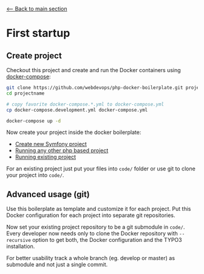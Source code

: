 [<-- Back to main section](../README.md)

# First startup

## Create project

Checkout this project and create and run the Docker containers using [docker-compose](https://github.com/docker/compose):

```bash
git clone https://github.com/webdevops/php-docker-boilerplate.git projectname
cd projectname

# copy favorite docker-compose.*.yml to docker-compose.yml
cp docker-compose.development.yml docker-compose.yml

docker-compose up -d
```

Now create your project inside the docker boilerplate:

- [Create new Symfony project](PROJECT-SYMFONY.md)
- [Running any other php based project](PROJECT-OTHER.md)
- [Running existing project](PROJECT-EXISTING.md)

For an existing project just put your files into `code/` folder or use git to clone your project into `code/`.

## Advanced usage (git)

Use this boilerplate as template and customize it for each project. Put this Docker
configuration for each project into separate git repositories.

Now set your existing project repository to be a git submodule in `code/`.
Every developer now needs only to clone the Docker repository with `--recursive` option
to get both, the Docker configuration and the TYPO3 installation.

For better usability track a whole branch (eg. develop or master) as submodule and not just a single commit.
